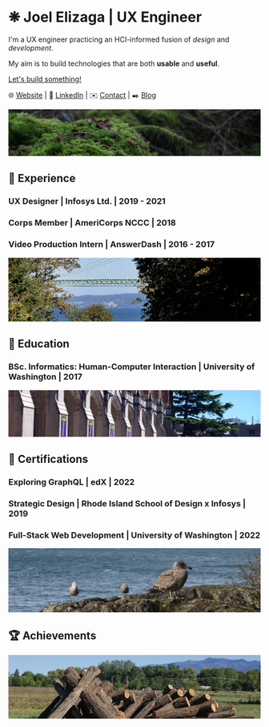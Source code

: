 # ❋ Joel Elizaga | UX Engineer

I'm a UX engineer practicing an HCI-informed fusion of *design* and
*development*.

My aim is to build technologies that are both **usable** and **useful**.

[Let's build something!](https://joelelizaga.com/#contact)

🌐 [Website](https://joelelizaga.com) | 👔 [LinkedIn](https://linkedin.com/joel-elizaga) | ✉️ [Contact](https://joelelizaga.com/#contact) | ✒️ [Blog](https://joelelizaga.com/blog)

![A mossy rock resting on the forest floor.](/img/mossy-rock.jpg)

## 💼 Experience

### UX Designer | Infosys Ltd. | 2019 - 2021

### Corps Member | AmeriCorps NCCC | 2018

### Video Production Intern | AnswerDash | 2016 - 2017

![Tacoma Narrows bridge.](/img/tacoma-narrows-bridge.jpg)

## 🧮 Education

### BSc. Informatics: Human-Computer Interaction | University of Washington | 2017

![The front steps of Suzzallo Library at the University of Washington.](/img/uw.jpg)

## 📘 Certifications

### Exploring GraphQL | edX | 2022

### Strategic Design | Rhode Island School of Design x Infosys | 2019

### Full-Stack Web Development | University of Washington | 2022

![Seagulls on a rocky seashore.](/img/seagulls.jpg)

## 🏆 Achievements

![Fence posts for a buck & rail fence.](/img/fence-posts.jpg)
